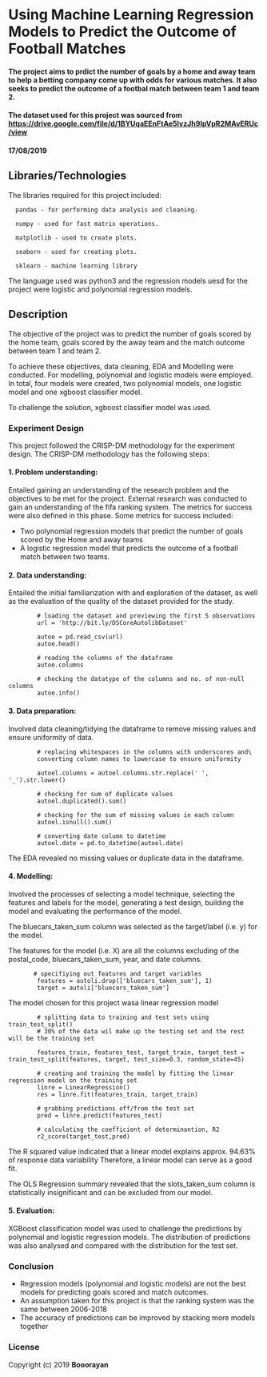# Using Machine Learning Regression Models to Predict the Outcome of Football Matches
#### The project aims to prdict the number of goals by a home and away team to help a betting company come up with odds for various matches. It also seeks to predict the outcome of a footbal match between team 1 and team 2. 

#### The dataset used for this project was sourced from https://drive.google.com/file/d/1BYUqaEEnFtAe5lvzJh9lpVpR2MAvERUc/view

#### 17/08/2019

## Libraries/Technologies
The libraries required for this project included:

      pandas - for performing data analysis and cleaning.

      numpy - used for fast matrix operations.

      matplotlib - used to create plots.

      seaborn - used for creating plots.  
      
      sklearn - machine learning library      
  
The language used was python3 and the regression models uesd for the project were  logistic and polynomial regression models. 

## Description
The objective of the project was to predict the number of goals scored by the home team, goals scored by the away team and the match outcome between team 1 and team 2.

To achieve these objectives, data cleaning, EDA and Modelling were conducted. 
For modelling, polynomial and logistic models were employed. In total, four models were created, two polynomial models, one logistic model and one xgboost classifier model.

To challenge the solution, xgboost classifier model was used. 

### Experiment Design
This project followed the CRISP-DM methodology for the experiment design. The CRISP-DM methodology has the following steps:

####   1.   Problem understanding: 
Entailed gaining an understanding of the research problem and the objectives to be met for the project. External research was conducted to gain an understanding of the fifa ranking system. 
The metrics for success were also defined in this phase.
Some metrics for success included:
  *   Two polynomial regression models that predict the number of goals scored by the Home and away teams
  *   A logistic regression model that predicts the outcome of a football match between two teams.  
   
####   2.   Data understanding: 
Entailed the initial familiarization with and exploration of the dataset, as well as the evaluation of the quality of the dataset provided for the study.

            # loading the dataset and previewing the first 5 observations 
            url = 'http://bit.ly/DSCoreAutolibDataset'

            autoe = pd.read_csv(url)
            autoe.head()
            
            # reading the columns of the dataframe
            autoe.columns
            
            # checking the datatype of the columns and no. of non-null columns
            autoe.info()
   
####   3.   Data preparation: 
Involved data cleaning/tidying the dataframe to remove missing values and ensure uniformity of data. 
   
            # replacing whitespaces in the columns with underscores and\
            converting column names to lowercase to ensure uniformity
            
            autoel.columns = autoel.columns.str.replace(' ', '_').str.lower()
            
            # checking for sum of duplicate values
            autoel.duplicated().sum()
            
            # checking for the sum of missing values in each column
            autoel.isnull().sum()
            
            # converting date column to datetime
            autoel.date = pd.to_datetime(autoel.date)
 
The EDA revealed no missing values or duplicate data in the dataframe.

####   4.   Modelling: 
Involved the processes of selecting a model technique, selecting the features and labels for the model, generating a test design, building the model and evaluating the performance of the model. 
   
The bluecars_taken_sum column was selected as the target/label (i.e. y) for the model.
      
The features for the model (i.e. X) are all the columns excluding of the postal_code, bluecars_taken_sum, year, and date columns.

           # specifiying out features and target variables 
            features = autoli.drop(['bluecars_taken_sum'], 1)
            target = autoli['bluecars_taken_sum']

The model chosen for this project wasa linear regression model

            # splitting data to training and test sets using train_test_split()
            # 30% of the data wil make up the testing set and the rest will be the training set

            features_train, features_test, target_train, target_test = train_test_split(features, target, test_size=0.3, random_state=45)

            # creating and training the model by fitting the linear regression model on the training set
            linre = LinearRegression()
            res = linre.fit(features_train, target_train)

            # grabbing predictions off/from the test set 
            pred = linre.predict(features_test)

            # calculating the coefficient of determinantion, R2
            r2_score(target_test,pred)

The R squared value indicated that a linear model explains approx. 94.63% of response data variability
Therefore, a linear model can serve as a good fit.

The OLS Regression summary revealed that the slots_taken_sum column is statistically insignificant and can be excluded from our model.

####   5.   Evaluation: 
XGBoost classification model was used to challenge the predictions by polynomial and logistic regression models. The distribution of predictions was also analysed and compared with the distribution for the test set.

            
### Conclusion


*   Regression models (polynomial and logistic models) are not the best models for predicting goals scored and match outcomes.
*   An assumption taken for this project is that the ranking system was the same between 2006-2018
*   The accuracy of predictions can be improved by stacking more models together


### License

Copyright (c) 2019 **Booorayan**
